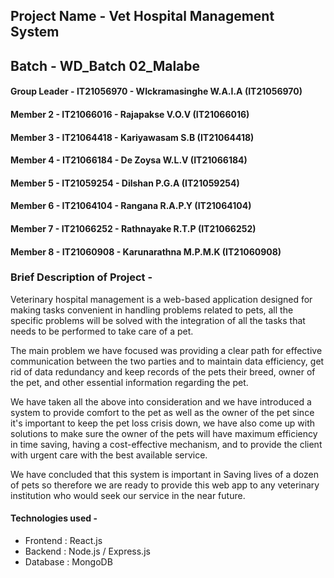 ## Project Name - Vet Hospital Management System
## Batch - WD_Batch 02_Malabe

#### Group Leader - IT21056970 - WIckramasinghe W.A.I.A (IT21056970)
#### Member 2 - IT21066016 - Rajapakse V.O.V (IT21066016)
#### Member 3 - IT21064418 - Kariyawasam S.B (IT21064418)
#### Member 4 - IT21066184 - De Zoysa W.L.V (IT21066184) 
#### Member 5 - IT21059254 - Dilshan P.G.A (IT21059254)
#### Member 6 - IT21064104 - Rangana R.A.P.Y (IT21064104)
#### Member 7 - IT21066252 - Rathnayake R.T.P (IT21066252)
#### Member 8 - IT21060908 - Karunarathna M.P.M.K (IT21060908)

### Brief Description of Project -
Veterinary hospital management is a web-based application designed for making tasks convenient in handling problems related to pets, all the specific problems will be solved with the integration of all the tasks that needs to be performed to take care of a pet.

The main problem we have focused was providing a clear path for effective communication between the two parties and to maintain data efficiency, get rid of data redundancy and keep records of the pets their breed, owner of the pet, and other essential information regarding the pet.

We have taken all the above into consideration and we have introduced a system to provide comfort to the pet as well as the owner of the pet since it's important to keep the pet loss crisis down, we have also come up with solutions to make sure the owner of the pets will have maximum efficiency in time saving, having a cost-effective mechanism, and to provide the client with urgent care with the best available service.

We have concluded that this system is important in Saving lives of a dozen of pets so therefore we are ready to provide this web app to any veterinary institution who would seek our service in the near future.

#### Technologies used - 
 - Frontend : React.js
 - Backend : Node.js / Express.js
 - Database : MongoDB

